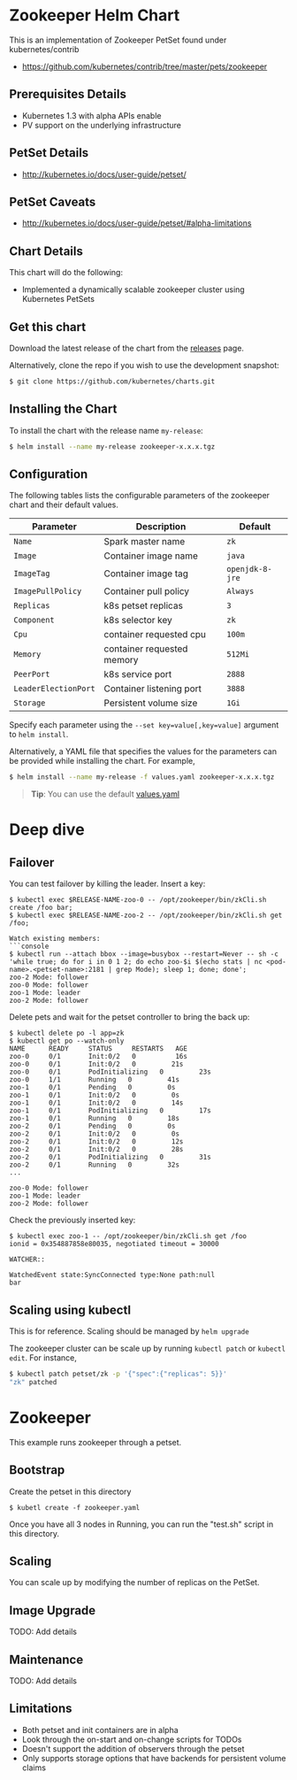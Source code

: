 # Zookeeper Helm Chart

 This is an implementation of Zookeeper PetSet found under kubernetes/contrib

* https://github.com/kubernetes/contrib/tree/master/pets/zookeeper

## Prerequisites Details
* Kubernetes 1.3 with alpha APIs enable
* PV support on the underlying infrastructure

## PetSet Details
* http://kubernetes.io/docs/user-guide/petset/

## PetSet Caveats
* http://kubernetes.io/docs/user-guide/petset/#alpha-limitations


## Chart Details
This chart will do the following:

* Implemented a dynamically scalable zookeeper cluster using Kubernetes PetSets

## Get this chart

Download the latest release of the chart from the [releases](../../../releases) page.

Alternatively, clone the repo if you wish to use the development snapshot:

```bash
$ git clone https://github.com/kubernetes/charts.git
```

## Installing the Chart

To install the chart with the release name `my-release`:

```bash
$ helm install --name my-release zookeeper-x.x.x.tgz
```

## Configuration

The following tables lists the configurable parameters of the zookeeper chart and their default values.

|       Parameter       |           Description            |                         Default                          |
|-----------------------|----------------------------------|----------------------------------------------------------|
| `Name`         | Spark master name                | `zk`                                           |
| `Image`        | Container image name             | `java`                         |
| `ImageTag`     | Container image tag              | `openjdk-8-jre`                                               |
| `ImagePullPolicy`     | Container pull policy     | `Always`                                               |
| `Replicas`     | k8s petset replicas          | `3`                                                      |
| `Component`    | k8s selector key                 | `zk`                                           |
| `Cpu`          | container requested cpu          | `100m`                                                   |
| `Memory`    |container requested memory                 | `512Mi`                                           |
| `PeerPort`  | k8s service port                 | `2888`                                                   |
| `LeaderElectionPort`| Container listening port         | `3888`                                                   |
| `Storage`| Persistent volume size         | `1Gi`                                                   |

Specify each parameter using the `--set key=value[,key=value]` argument to `helm install`.

Alternatively, a YAML file that specifies the values for the parameters can be provided while installing the chart. For example,

```bash
$ helm install --name my-release -f values.yaml zookeeper-x.x.x.tgz
```

> **Tip**: You can use the default [values.yaml](values.yaml)

# Deep dive


## Failover

You can test failover by killing the leader. Insert a key:
```console
$ kubectl exec $RELEASE-NAME-zoo-0 -- /opt/zookeeper/bin/zkCli.sh create /foo bar;
$ kubectl exec $RELEASE-NAME-zoo-2 -- /opt/zookeeper/bin/zkCli.sh get /foo;

Watch existing members:
```console
$ kubectl run --attach bbox --image=busybox --restart=Never -- sh -c 'while true; do for i in 0 1 2; do echo zoo-$i $(echo stats | nc <pod-name>.<petset-name>:2181 | grep Mode); sleep 1; done; done';
zoo-2 Mode: follower
zoo-0 Mode: follower
zoo-1 Mode: leader
zoo-2 Mode: follower
```

Delete pets and wait for the petset controller to bring the back up:
```console
$ kubectl delete po -l app=zk
$ kubectl get po --watch-only
NAME      READY     STATUS     RESTARTS   AGE
zoo-0     0/1       Init:0/2   0          16s
zoo-0     0/1       Init:0/2   0         21s
zoo-0     0/1       PodInitializing   0         23s
zoo-0     1/1       Running   0         41s
zoo-1     0/1       Pending   0         0s
zoo-1     0/1       Init:0/2   0         0s
zoo-1     0/1       Init:0/2   0         14s
zoo-1     0/1       PodInitializing   0         17s
zoo-1     0/1       Running   0         18s
zoo-2     0/1       Pending   0         0s
zoo-2     0/1       Init:0/2   0         0s
zoo-2     0/1       Init:0/2   0         12s
zoo-2     0/1       Init:0/2   0         28s
zoo-2     0/1       PodInitializing   0         31s
zoo-2     0/1       Running   0         32s
...

zoo-0 Mode: follower
zoo-1 Mode: leader
zoo-2 Mode: follower
```

Check the previously inserted key:
```console
$ kubectl exec zoo-1 -- /opt/zookeeper/bin/zkCli.sh get /foo
ionid = 0x354887858e80035, negotiated timeout = 30000

WATCHER::

WatchedEvent state:SyncConnected type:None path:null
bar
```

## Scaling using kubectl

This is for reference. Scaling should be managed by `helm upgrade`

The zookeeper cluster can be scale up by running ``kubectl patch`` or ``kubectl edit``. For instance,

```sh
$ kubectl patch petset/zk -p '{"spec":{"replicas": 5}}'
"zk" patched
```



# Zookeeper

This example runs zookeeper through a petset.

## Bootstrap

Create the petset in this directory
```
$ kubetl create -f zookeeper.yaml
```

Once you have all 3 nodes in Running, you can run the "test.sh" script in this directory.



## Scaling

You can scale up by modifying the number of replicas on the PetSet.

## Image Upgrade

TODO: Add details

## Maintenance

TODO: Add details

## Limitations
* Both petset and init containers are in alpha
* Look through the on-start and on-change scripts for TODOs
* Doesn't support the addition of observers through the petset
* Only supports storage options that have backends for persistent volume claims
